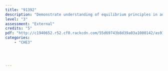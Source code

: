```yaml
---
title: "91392"
description: "Demonstrate understanding of equilibrium principles in aqueous systems"
level: "3"
assessment: "External"
credits: "5"
pdf: "http://c1940652.r52.cf0.rackcdn.com/55d69743b8d39a03a1000142/as91392.pdf"
categories:
    - "CHE3"
    
    
    
    
---
```

